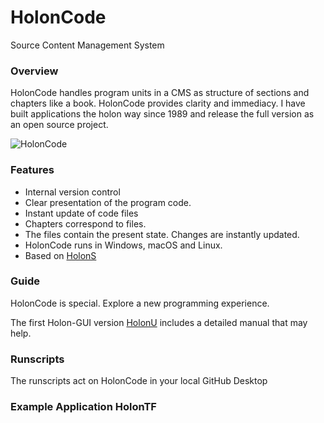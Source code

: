 # HolonCode

Source Content Management System

### Overview
HolonCode handles program units in a CMS as structure of sections and chapters like a book. HolonCode provides clarity and immediacy. I have built applications the holon way since 1989 and release the full version as an open source project.  

![HolonCode](https://www.holonforth.com/images/holoncode1.png)


### Features

* Internal version control
* Clear presentation of the program code.
* Instant update of code files
* Chapters correspond to files. 
* The files contain the present state. Changes are instantly updated.
* HolonCode runs in Windows, macOS and Linux.
* Based on [HolonS](https://www.holonforth.com/holons.html)


### Guide
HolonCode is special. Explore a new programming experience.

The first Holon-GUI version [HolonU](https://www.holonforth.com/holonu.html) includes a detailed manual that may help. 

### Runscripts
The runscripts act on HolonCode in your local GitHub Desktop

### Example Application HolonTF


